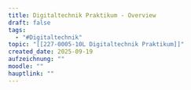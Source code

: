 ```yaml
---
title: Digitaltechnik Praktikum - Overview
draft: false
tags:
  - "#Digitaltechnik"
topic: "[[227-0005-10L Digitaltechnik Praktikum]]"
created_date: 2025-09-19
aufzeichnung: ""
moodle: ""
hauptlink: ""
---
```

